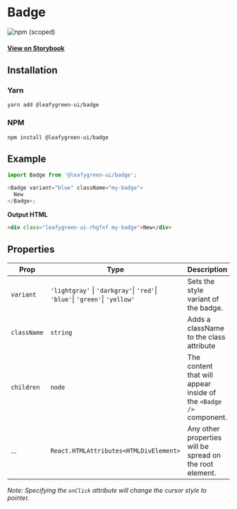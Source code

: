 # Badge

![npm (scoped)](https://img.shields.io/npm/v/@leafygreen-ui/badge.svg)

#### [View on Storybook](https://mongodb.github.io/leafygreen-ui/?path=/story/badge--default)

## Installation

### Yarn

```shell
yarn add @leafygreen-ui/badge
```

### NPM

```shell
npm install @leafygreen-ui/badge
```

## Example

```js
import Badge from '@leafygreen-ui/badge';

<Badge variant="blue" className="my-badge">
  New
</Badge>;
```

**Output HTML**

```html
<div class="leafygreen-ui-rhgfxf my-badge">New</div>
```

## Properties

| Prop        | Type                                                                        | Description                                                       | Default       |
| ----------- | --------------------------------------------------------------------------- | ----------------------------------------------------------------- | ------------- |
| `variant`   | `'lightgray'` \| `'darkgray'`\| `'red'`\| `'blue'`\| `'green'`\| `'yellow'` | Sets the style variant of the badge.                              | `'lightgray'` |
| `className` | `string`                                                                    | Adds a className to the class attribute                           |               |
| `children`  | `node`                                                                      | The content that will appear inside of the `<Badge />` component. |               |
| ...         | `React.HTMLAttributes<HTMLDivElement>`                                      | Any other properties will be spread on the root element.          |               |

_Note: Specifying the `onClick` attribute will change the cursor style to pointer._
